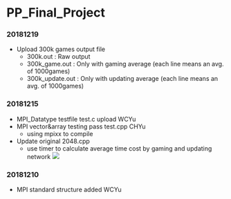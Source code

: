 # PP_Final_Project
### 20181219
- Upload 300k games output file
	- 300k.out : Raw output
	- 300k_game.out : Only with gaming average (each line means an avg. of 1000games)
	- 300k_update.out : Only with updating average (each line means an avg. of 1000games)
### 20181215
- MPI_Datatype testfile test.c upload WCYu
- MPI vector&array testing pass test.cpp CHYu
	- using mpixx to compile
- Update original 2048.cpp
	- use timer to calculate average time cost by gaming and updating network
	![](https://i.imgur.com/No4K2kg.png)
### 20181210
- MPI standard structure added WCYu

